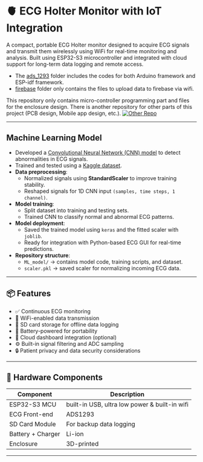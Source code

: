 
# 🫀 ECG Holter Monitor with IoT Integration 

A compact, portable ECG Holter monitor designed to acquire ECG signals and transmit them wirelessly using WiFi for real-time monitoring and analysis. Built using ESP32-S3 microcontroller and integrated with cloud support for long-term data logging and remote access.  

    
- The [ads_1293](https://github.com/pasidunethmina/Smart-ECG-Holter-Monitor/tree/main/ads_1293) folder includes the codes for both Arduino framework and ESP-idf framework.   
- [firebase](https://github.com/pasidunethmina/Smart-ECG-Holter-Monitor/tree/main/firebase) folder only contains the files to upload data to firebase via wifi.

This repository only contains micro-controller programming part and files for the enclosure design. There is another repository for other parts of this project (PCB design, Mobile app design, etc.). [![Other Repo](https://img.shields.io/badge/GitHub-Other%20Repo-blue?logo=github)](https://github.com/SahanWeerasiri/Smart_Holter_Monitor.git)

---

## Machine Learning Model
- Developed a [Convolutional Neural Network (CNN) model](https://github.com/pasidunethmina/Smart-ECG-Holter-Monitor/tree/main/ML_model) to detect abnormalities in ECG signals.
- Trained and tested using a [Kaggle dataset](https://github.com/pasidunethmina/Smart-ECG-Holter-Monitor/blob/main/ML_model/data_sets/ecg_train1.csv).
- **Data preprocessing**:
  - Normalized signals using **StandardScaler** to improve training stability.
  - Reshaped signals for 1D CNN input `(samples, time steps, 1 channel)`.
- **Model training**:
  - Split dataset into training and testing sets.
  - Trained CNN to classify normal and abnormal ECG patterns.
- **Model deployment**:
  - Saved the trained model using `keras` and the fitted scaler with `joblib`.
  - Ready for integration with Python-based ECG GUI for real-time predictions.
- **Repository structure**:
  - `ML_model/` → contains model code, training scripts, and dataset.
  - `scaler.pkl` → saved scaler for normalizing incoming ECG data.
---

## 📦 Features

- ✅ Continuous ECG monitoring
- 📡 WiFi-enabled data transmission
- 💾 SD card storage for offline data logging
- 🔋 Battery-powered for portability
- 📱 Cloud dashboard integration (optional)
- ⚙️ Built-in signal filtering and ADC sampling
- 🔒 Patient privacy and data security considerations

---

## 🧰 Hardware Components

| Component         | Description                                     |
|-------------------|-------------------------------------------------|
| ESP32-S3 MCU      | built-in USB, ultra low power & built-in wifi   |
| ECG Front-end     | ADS1293                                         |
| SD Card Module    | For backup data logging                         |
| Battery + Charger | Li-ion                                          |
| Enclosure         | 3D-printed                                      |

---
